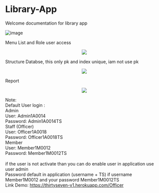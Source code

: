 # Library-App
Welcome documentation for library app

![image](https://user-images.githubusercontent.com/77251566/124684403-40c7f000-def9-11eb-99d1-f8a8e2d0399f.png)


Menu List and Role user access

<p align="center">
  <img src="https://user-images.githubusercontent.com/77251566/124707214-b5fbeb00-df22-11eb-9f9b-b067c19b3580.png">
</p>


Structure Databse, this only pk and index unique, iam not use pk
<p align="center">
  <img src="https://user-images.githubusercontent.com/77251566/124686783-e67d5e00-defd-11eb-858f-785989e17f85.png">
</p>

Report
<p align="center">
  <img src="https://user-images.githubusercontent.com/77251566/124894093-88d43900-e005-11eb-9564-1f54af2bb9d3.png">
</p>


Note: </br>
Default User login :</br>
Admin</br>
User: Admin1A0014 </br>
Password: Admin1A0014TS </br>
Staff (Officer)</br>
User: Officer1A0018 </br>
Password: Officer1A0018TS </br>
Member</br>
User: Member1M0012 </br>
Password: Member1M0012TS </br>
<br>
if the user is not activate than you can do enable user in application use user admin </br>
Password default in application (username + TS) if username Member1M0012 and your password Member1M0012TS </br>
Link Demo: https://thirtyseven-v1.herokuapp.com/Officer
